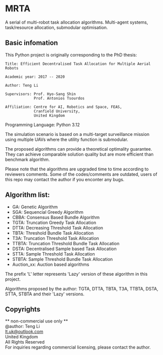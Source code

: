 # MRTA
A serial of multi-robot task allocation algorithms.
Multi-agent systems, task/resource allocation, submodular optimisation.

## Basic infomation

This Python project is originally corresponding to the PhD thesis:
    
    Title: Efficient Decentralised Task Allocation for Multiple Aerial Robots
    
    Academic year: 2017 -- 2020
    
    Author: Teng Li
    
    Supervisors: Prof. Hyo-Sang Shin
                 Prof. Antonios Tsourdos
    
    Affiliation: Centre for AI, Robotics and Space, FEAS,
                 Cranfield University, 
                 United Kingdom

Programming Language:
    Python 3.12


The simulation scenario is based on a multi-target surveillance mission using multiple UAVs where the utility function is submodular. 

The proposed algorithms can provide a theoretical optimality guarantee. They can achieve comparable solution quality but are more efficient than benchmark algorithm.

Please note that the algorithms are upgraded time to time according to reviewers comments. 
Some of the codes/comments are outdated, users of this repo may contact the author if you enconter any bugs.


## Algorithm list:

- GA:       Genetic Algorithm
- SGA:      Sequencial Greedy Algorithm
- CBBA:     Consensus Based Bundle Algorithm
- TGTA:     Truncation Greedy Task Allocation
- DTTA:     Decreasing Threshold Task Allocation
- TBTA:     Threshold Bundle Task Allocation
- T3A:      Truncation Threshold Task Allocation
- TTBTA:    Truncation Threshold Bundle Task Allocation
- DSTA:     Decentralised Sample based Task Allocation
- STTA:     Sample Threshold Task Allocation
- STBTA:    Sample Threshold Bundle Task Allocation
- Auction_xx: Auction based algorithms

The prefix 'L' letter represents 'Lazy' version of these algorithm in this project.

Algorithms proposed by the author: TGTA, DTTA, TBTA, T3A, TTBTA, DSTA, STTA, STBTA and their 'Lazy' versions.

## Copyrights

** non-commercial use only **<br>
@author: Teng Li <br>
lt.uk@outlook.com <br>
United Kingdom <br>
All Rights Reserved <br>
For inquiries regarding commercial licensing, please contact the author.